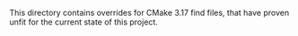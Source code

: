 This directory contains overrides for CMake 3.17 find files, that have proven
unfit for the current state of this project.
